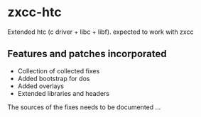 # zxcc-htc

Extended htc (c driver + libc + libf). expected to work with zxcc

## Features and patches incorporated

- Collection of collected fixes
- Added bootstrap for dos
- Added overlays
- Extended libraries and headers

The sources of the fixes needs to be documented ...
